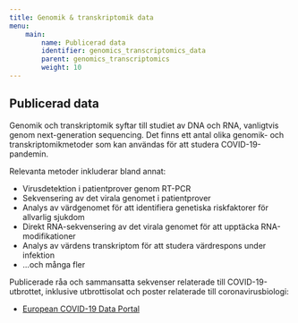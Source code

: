 ```yaml
---
title: Genomik & transkriptomik data
menu:
    main:
        name: Publicerad data
        identifier: genomics_transcriptomics_data
        parent: genomics_transcriptomics
        weight: 10
---
```


## Publicerad data

Genomik och transkriptomik syftar till studiet av DNA och RNA, vanligtvis genom next-generation sequencing.
Det finns ett antal olika genomik- och transkriptomikmetoder som kan användas för att studera COVID-19-pandemin.

Relevanta metoder inkluderar bland annat:

* Virusdetektion i patientprover genom RT-PCR
* Sekvensering av det virala genomet i patientprover
* Analys av värdgenomet för att identifiera genetiska riskfaktorer för allvarlig sjukdom
* Direkt RNA-sekvensering av det virala genomet för att upptäcka RNA-modifikationer
* Analys av värdens transkriptom för att studera värdrespons under infektion
* ...och många fler

Publicerade råa och sammansatta sekvenser relaterade till COVID-19-utbrottet, inklusive utbrottisolat och poster relaterade till coronavirusbiologi:

* [European COVID-19 Data Portal](https://www.covid19dataportal.org/sequences)
